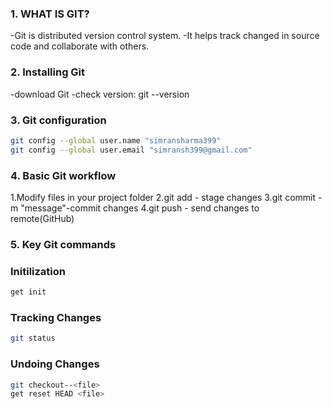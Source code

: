 ### 1. WHAT IS GIT?

-Git is distributed version control system.
-It helps track changed in source code and collaborate with others.

### 2. Installing Git
-download Git
-check version: git --version

### 3. Git configuration
```bash
git config --global user.name "simransharma399"
git config --global user.email "simransh399@gmail.com"
```
### 4. Basic Git workflow
1.Modify files in your project folder
2.git add <filename> - stage changes
3.git commit - m "message"-commit changes
4.git push - send changes to remote(GitHub)

### 5. Key Git commands

 ### Initilization

 ```bash
 get init
 ```
 ### Tracking Changes
 
 ```Bash
 git status
 ```
 ### Undoing Changes
 ```bash
 git checkout--<file>
 get reset HEAD <file>
 ```